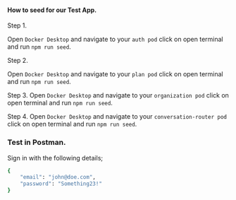 #### How to seed for our Test App.

Step 1. 

Open `Docker Desktop` and navigate to your `auth pod` click on open terminal and run `npm run seed`.

Step 2. 

Open `Docker Desktop` and navigate to your `plan pod` click on open terminal and run `npm run seed`.

Step 3. 
Open `Docker Desktop` and navigate to your `organization pod` click on open terminal and run `npm run seed`.

Step 4. 
Open `Docker Desktop` and navigate to your `conversation-router pod` click on open terminal and run `npm run seed`.


### Test in Postman.

Sign in with the following details;

```bash
{
    "email": "john@doe.com",
    "password": "Something23!"
}
```